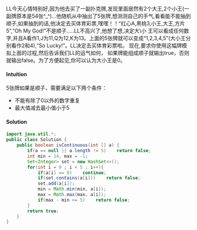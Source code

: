 LL今天心情特别好,因为他去买了一副扑克牌,发现里面居然有2个大王,2个小王(一副牌原本是54张^_^)...他随机从中抽出了5张牌,想测测自己的手气,看看能不能抽到顺子,如果抽到的话,他决定去买体育彩票,嘿嘿！！“红心A,黑桃3,小王,大王,方片5”,“Oh My God!”不是顺子.....LL不高兴了,他想了想,决定大\小 王可以看成任何数字,并且A看作1,J为11,Q为12,K为13。上面的5张牌就可以变成“1,2,3,4,5”(大小王分别看作2和4),“So Lucky!”。LL决定去买体育彩票啦。 现在,要求你使用这幅牌模拟上面的过程,然后告诉我们LL的运气如何， 如果牌能组成顺子就输出true，否则就输出false。为了方便起见,你可以认为大小王是0。

#### Intuition

5张牌如果是顺子，需要满足以下两个条件：

* 不能有除了0以外的数字重复
* 最大值减去最小值小于5

#### Solution

```java
import java.util.*;
public class Solution {
    public boolean isContinuous(int [] a) {
        if(a == null || a.length != 5)    return false;
        int min = 14, max = -1;
        Set<Integer> set = new HashSet<>();
        for(int i = 0 ; i < 5 ; i++){
            if(a[i] == 0)    continue;
            if(set.contains(a[i]))    return false;
            set.add(a[i]);
            min = Math.min(min, a[i]);
            max = Math.max(max, a[i]);
            if(max - min >= 5)    return false;
        }
        return true;
    }
}
```

